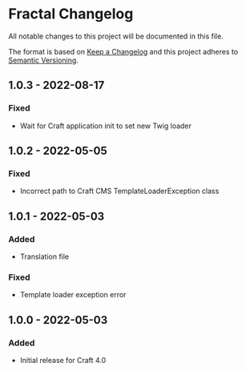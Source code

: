 # Fractal Changelog

All notable changes to this project will be documented in this file.

The format is based on [Keep a Changelog](http://keepachangelog.com/) and this project adheres to [Semantic Versioning](http://semver.org/).

## 1.0.3 - 2022-08-17
### Fixed
- Wait for Craft application init to set new Twig loader
## 1.0.2 - 2022-05-05
### Fixed
- Incorrect path to Craft CMS TemplateLoaderException class
## 1.0.1 - 2022-05-03
### Added
- Translation file
### Fixed
- Template loader exception error
## 1.0.0 - 2022-05-03
### Added
- Initial release for Craft 4.0
